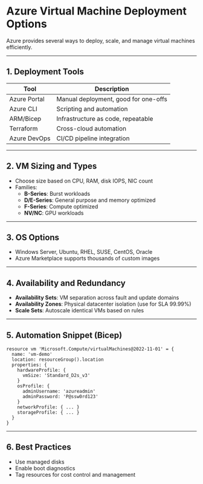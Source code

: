 
# Azure Virtual Machine Deployment Options

Azure provides several ways to deploy, scale, and manage virtual machines efficiently.

---

## 1. Deployment Tools

| Tool          | Description |
|---------------|-------------|
| Azure Portal  | Manual deployment, good for one-offs |
| Azure CLI     | Scripting and automation |
| ARM/Bicep     | Infrastructure as code, repeatable |
| Terraform     | Cross-cloud automation |
| Azure DevOps  | CI/CD pipeline integration |

---

## 2. VM Sizing and Types

- Choose size based on CPU, RAM, disk IOPS, NIC count
- Families:
  - **B-Series**: Burst workloads
  - **D/E-Series**: General purpose and memory optimized
  - **F-Series**: Compute optimized
  - **NV/NC**: GPU workloads

---

## 3. OS Options

- Windows Server, Ubuntu, RHEL, SUSE, CentOS, Oracle
- Azure Marketplace supports thousands of custom images

---

## 4. Availability and Redundancy

- **Availability Sets**: VM separation across fault and update domains
- **Availability Zones**: Physical datacenter isolation (use for SLA 99.99%)
- **Scale Sets**: Autoscale identical VMs based on rules

---

## 5. Automation Snippet (Bicep)

```bicep
resource vm 'Microsoft.Compute/virtualMachines@2022-11-01' = {
  name: 'vm-demo'
  location: resourceGroup().location
  properties: {
    hardwareProfile: {
      vmSize: 'Standard_D2s_v3'
    }
    osProfile: {
      adminUsername: 'azureadmin'
      adminPassword: 'P@ssw0rd123'
    }
    networkProfile: { ... }
    storageProfile: { ... }
  }
}
```

---

## 6. Best Practices

- Use managed disks
- Enable boot diagnostics
- Tag resources for cost control and management
